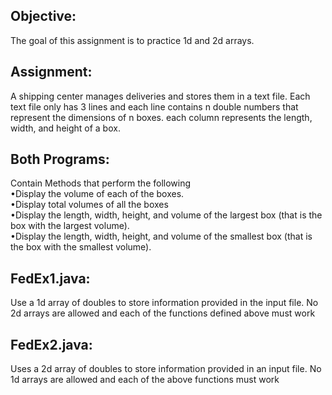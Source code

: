 
<h2>Objective: </h2>
The goal of this assignment is to practice 1d and 2d arrays.

<h2>Assignment:</h2>
A shipping center manages deliveries and stores them in a text file. Each text file only has 3 lines and each line contains n double numbers that represent the dimensions of n boxes. each column represents the length, width, and height of a box.


<h2>Both Programs:</h2>
Contain Methods that perform the following<br>
•Display the volume of each of the boxes.<br>
•Display total volumes of all the boxes<br>
•Display the length, width, height, and volume of the largest box (that is the box
with the largest volume). <br>
•Display the length, width, height, and volume of the smallest box (that is the box
with the smallest volume).


<h2>FedEx1.java:</h2>
Use a 1d array of doubles to store information provided in the input file. No 2d arrays are allowed and each of the functions defined above must work

<h2>FedEx2.java: </h2>
Uses a 2d array of doubles to store information provided in an input file. No 1d arrays are allowed and each of the above functions must work 
